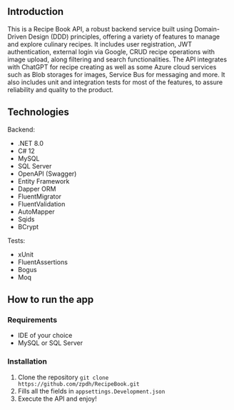 ## Introduction

This is a Recipe Book API, a robust backend service built using Domain-Driven Design (DDD) principles, offering a
variety of features to manage and explore culinary recipes.
It includes user registration, JWT authentication, external login via Google, CRUD recipe operations with image upload,
along filtering and search functionalities.
The API integrates with ChatGPT for recipe creating as well as some Azure cloud services such as Blob storages for
images, Service Bus for messaging and more.
It also includes unit and integration tests for most of the features, to assure reliability and quality to the product.


## Technologies

Backend:

- .NET 8.0
- C# 12
- MySQL
- SQL Server
- OpenAPI (Swagger)
- Entity Framework
- Dapper ORM
- FluentMigrator
- FluentValidation
- AutoMapper
- Sqids
- BCrypt

Tests:

- xUnit
- FluentAssertions
- Bogus
- Moq


## How to run the app

### Requirements

- IDE of your choice
- MySQL or SQL Server

### Installation

1. Clone the repository `git clone https://github.com/zpdh/RecipeBook.git`
2. Fills all the fields in `appsettings.Development.json`
3. Execute the API and enjoy!